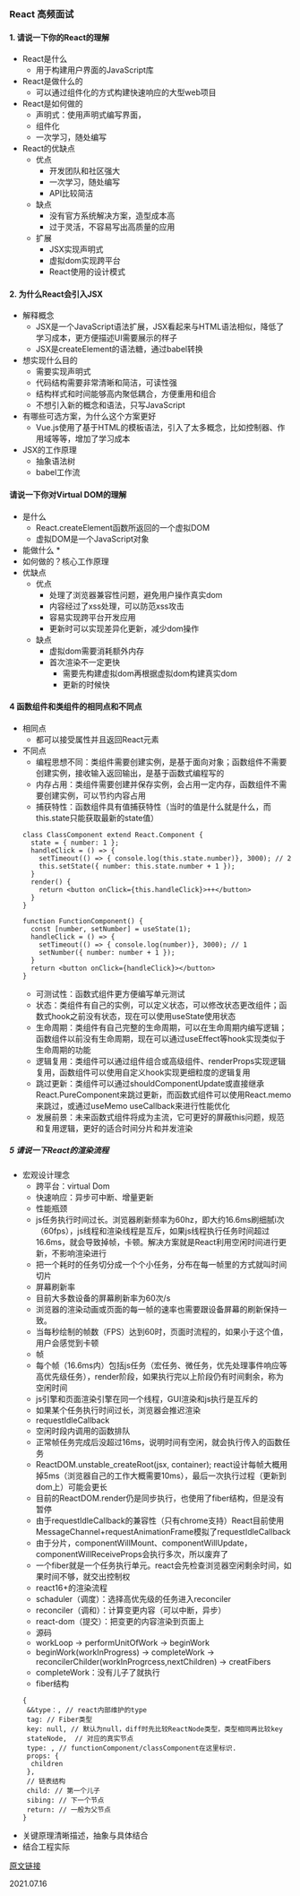 ### React 高频面试

#### 1. 请说一下你的React的理解
* React是什么
  * 用于构建用户界面的JavaScript库
* React是做什么的
  * 可以通过组件化的方式构建快速响应的大型web项目
* React是如何做的
  * 声明式：使用声明式编写界面，
  * 组件化
  * 一次学习，随处编写
* React的优缺点
  * 优点
    * 开发团队和社区强大
    * 一次学习，随处编写
    * API比较简洁
  * 缺点
    * 没有官方系统解决方案，造型成本高
    * 过于灵活，不容易写出高质量的应用
  * 扩展
    * JSX实现声明式
    * 虚拟dom实现跨平台
    * React使用的设计模式

#### 2. 为什么React会引入JSX
* 解释概念
  * JSX是一个JavaScript语法扩展，JSX看起来与HTML语法相似，降低了学习成本，更方便描述UI需要展示的样子
  * JSX是createElement的语法糖，通过babel转换
* 想实现什么目的
  * 需要实现声明式
  * 代码结构需要非常清晰和简洁，可读性强
  * 结构样式和时间能够高内聚低耦合，方便重用和组合
  * 不想引入新的概念和语法，只写JavaScript
* 有哪些可选方案，为什么这个方案更好
  * Vue.js使用了基于HTML的模板语法，引入了太多概念，比如控制器、作用域等等，增加了学习成本
* JSX的工作原理
  * 抽象语法树
  * babel工作流

#### 请说一下你对Virtual DOM的理解
* 是什么
  * React.createElement函数所返回的一个虚拟DOM
  * 虚拟DOM是一个JavaScript对象
* 能做什么
  *
* 如何做的？核心工作原理
* 优缺点
  * 优点
    * 处理了浏览器兼容性问题，避免用户操作真实dom
    * 内容经过了xss处理，可以防范xss攻击
    * 容易实现跨平台开发应用
    * 更新时可以实现差异化更新，减少dom操作
  * 缺点
    * 虚拟dom需要消耗额外内存
    * 首次渲染不一定更快
      * 需要先构建虚拟dom再根据虚拟dom构建真实dom
      * 更新的时候快
#### 4 函数组件和类组件的相同点和不同点
* 相同点
  * 都可以接受属性并且返回React元素
* 不同点
  * 编程思想不同：类组件需要创建实例，是基于面向对象；函数组件不需要创建实例，接收输入返回输出，是基于函数式编程写的
  * 内存占用：类组件需要创建并保存实例，会占用一定内存，函数组件不需要创建实例，可以节约内容占用
  * 捕获特性：函数组件具有值捕获特性（当时的值是什么就是什么，而this.state只能获取最新的state值）
  ```
  class ClassComponent extend React.Component {
    state = { number: 1 };
    handleClick = () => {
      setTimeout(() => { console.log(this.state.number)}, 3000); // 2
      this.setState({ number: this.state.number + 1 });
    }
    render() {
      return <button onClick={this.handleClick}>++</button>
    }
  }

  function FunctionComponent() {
    const [number, setNumber] = useState(1);
    handleClick = () => {
      setTimeout(() => { console.log(number)}, 3000); // 1
      setNumber({ number: number + 1 });
    }
    return <button onClick={handleClick}></button>
  }
  ```
  * 可测试性：函数式组件更方便编写单元测试
  * 状态：类组件有自己的实例，可以定义状态，可以修改状态更改组件；函数式hook之前没有状态，现在可以使用useState使用状态
  * 生命周期：类组件有自己完整的生命周期，可以在生命周期内编写逻辑；函数组件以前没有生命周期，现在可以通过useEffect等hook实现类似于生命周期的功能
  * 逻辑复用：类组件可以通过组件组合或高级组件、renderProps实现逻辑复用，函数组件可以使用自定义hook实现更细粒度的逻辑复用
  * 跳过更新：类组件可以通过shouldComponentUpdate或直接继承React.PureComponent来跳过更新，而函数式组件可以使用React.memo来跳过，或通过useMemo useCallback来进行性能优化
  * 发展前景：未来函数式组件将成为主流，它可更好的屏蔽this问题，规范和复用逻辑，更好的适合时间分片和并发渲染

##### 5 请说一下React的渲染流程
* 宏观设计理念
  * 跨平台：virtual Dom
  * 快速响应：异步可中断、增量更新
   * 性能瓶颈
    * js任务执行时间过长。浏览器刷新频率为60hz，即大约16.6ms刷细腻i次（60fps），js线程和渲染线程是互斥，如果js线程执行任务时间超过16.6ms，就会导致掉帧，卡顿。解决方案就是React利用空闲时间进行更新，不影响渲染进行
    * 把一个耗时的任务切分成一个个小任务，分布在每一帧里的方式就叫时间切片
   * 屏幕刷新率
    * 目前大多数设备的屏幕刷新率为60次/s
    * 浏览器的渲染动画或页面的每一帧的速率也需要跟设备屏幕的刷新保持一致。
    * 当每秒绘制的帧数（FPS）达到60时，页面时流程的，如果小于这个值，用户会感觉到卡顿
   * 帧
    * 每个帧（16.6ms内）包括js任务（宏任务、微任务，优先处理事件响应等高优先级任务），render阶段，如果执行完以上阶段仍有时间剩余，称为空闲时间
    * js引擎和页面渲染引擎在同一个线程，GUI渲染和js执行是互斥的
    * 如果某个任务执行时间过长，浏览器会推迟渲染
   * requestIdleCallback
    * 空闲时段内调用的函数排队
    * 正常帧任务完成后没超过16ms，说明时间有空闲，就会执行传入的函数任务
    * ReactDOM.unstable_createRoot(jsx, container); react设计每帧大概用掉5ms（浏览器自己的工作大概需要10ms），最后一次执行过程（更新到dom上）可能会更长
    * 目前的ReactDOM.render仍是同步执行，也使用了fiber结构，但是没有暂停
    * 由于requestIdleCallback的兼容性（只有chrome支持）React目前使用MessageChannel+requestAnimationFrame模拟了requestIdleCallback
    * 由于分片，componentWillMount、componentWillUpdate，componentWillReceiveProps会执行多次，所以废弃了
    * 一个fiber就是一个任务执行单元。react会先检查浏览器空闲剩余时间，如果时间不够，就交出控制权
  * react16+的渲染流程
   * schaduler（调度）：选择高优先级的任务进入reconciler
   * reconciler（调和）：计算变更内容（可以中断，异步）
   * react-dom（提交）：把变更的内容渲染到页面上
  * 源码
   * workLoop -> performUnitOfWork -> beginWork
   * beginWork(workInProgress) -> completeWork -> reconcilerChilder(workInProgrcess,nextChildren) -> creatFibers
   * completeWork：没有儿子了就执行
   * fiber结构
   ```
   {
    &&type：, // react内部维护的type
    tag: // Fiber类型
    key: null, // 默认为null，diff时先比较ReactNode类型，类型相同再比较key
    stateNode,  // 对应的真实节点
    type: , // functionComponent/classComponent在这里标识.
    props: {
     children
    },
    // 链表结构
    child: // 第一个儿子
    sibing: // 下一个节点
    return: // 一般为父节点
   }
   ```
* 关键原理清晰描述，抽象与具体结合
* 结合工程实际



[原文链接](https://www.bilibili.com/video/BV1H54y187W1)

2021.07.16
